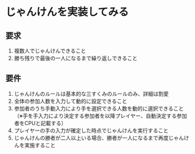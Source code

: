 # じゃんけんを実装してみる

## 要求

1. 複数人でじゃんけんできること
2. 勝ち残りで最後の一人になるまで繰り返しできること

## 要件

1. じゃんけんのルールは基本的な三すくみのルールのみ、詳細は割愛
2. 全体の参加人数を入力して動的に設定できること
3. 参加者のうち手動入力により手を選択できる人数を動的に選択できること（※手を手入力により決定する参加者を以降プレイヤー、自動決定する参加者をCPUと記載する）
4. プレイヤーの手の入力が確定した時点でじゃんけんを実行すること
5. じゃんけんの勝者が二人以上いる場合、勝者が一人になるまで再度じゃんけんを実施すること
